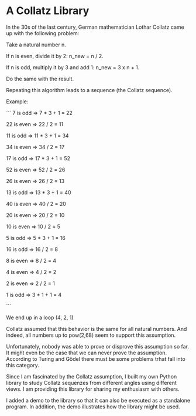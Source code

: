 # A Collatz Library

In the 30s of the last century, German mathematician Lothar Collatz came up with the following problem:

Take a natural number n.

If n is even, divide it by 2: n_new = n / 2.

If n is odd, multiply it by 3 and add 1: n_new = 3 x n + 1.

Do the same with the result.

Repeating this algorithm leads to a sequence (the Collatz sequence).

Example:


´´´
  7 is odd      => 7 * 3 + 1 = 22

  22 is even    => 22 / 2 = 11

  11 is odd     => 11 * 3 + 1 = 34

  34 is even    => 34 / 2 = 17

  17 is odd     => 17 * 3 + 1 = 52

  52 is even    => 52 / 2 = 26

  26 is even    => 26 / 2 = 13

  13 is odd     => 13 * 3 + 1 = 40

  40 is even    => 40 / 2 = 20

  20 is even    => 20 / 2 = 10

  10 is even    => 10 / 2 = 5

  5 is odd      => 5 * 3 + 1 = 16

  16 is odd     => 16 / 2 = 8

  8 is even     => 8 / 2 = 4

  4 is even     => 4 / 2 = 2

  2 is even     => 2 / 2 = 1

  1 is odd      => 3 * 1 + 1 = 4 

´´´

We end up in a loop (4, 2, 1)

Collatz assumed that this behavior is the same for all natural numbers.
And indeed, all numbers up to pow(2,68) seem to support this assumption.

Unfortunately, nobody was able to prove or disprove this assumption so far.
It might even be the case that we can never prove the assumption. According to
Turing and Gödel there must be some problems trhat fall into this category.

Since I am fascinated by the Collatz assumption, I built my own Python library to study
Collatz sequenzes from different angles using different views. I am providing this library
for sharing my enthusiasm with others.

I added a demo to the library so that it can also be executed as a standalone program.
In addition, the demo illustrates how the library might be used.




